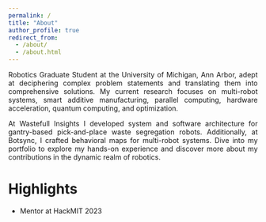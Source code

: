 ```yaml
---
permalink: /
title: "About"
author_profile: true
redirect_from: 
  - /about/
  - /about.html
---
```


<p style="text-align: justify">
Robotics Graduate Student at the University of Michigan, Ann Arbor, adept at deciphering complex problem statements and translating them into comprehensive solutions. My current research focuses on multi-robot systems, smart additive manufacturing, parallel computing, hardware acceleration, quantum computing, and optimization.</p>

<p style="text-align: justify">
At Wastefull Insights I developed system and software architecture for gantry-based pick-and-place waste segregation robots. Additionally, at Botsync, I crafted behavioral maps for multi-robot systems. Dive into my portfolio to explore my hands-on experience and discover more about my contributions in the dynamic realm of robotics.</p>


Highlights
===
<ul>
<li> Mentor at HackMIT 2023 </li>
</ul>
